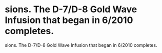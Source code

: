 # sions. The D-7/D-8 Gold Wave Infusion that began in 6/2010 completes.

sions. The D-7/D-8 Gold Wave Infusion that began in 6/2010 completes.